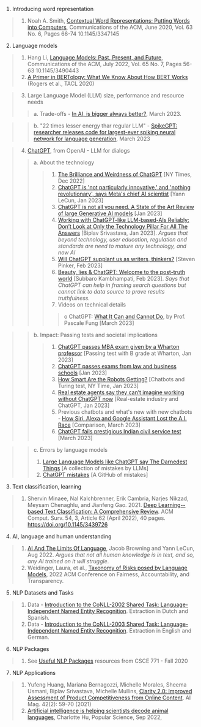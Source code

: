 1. Introducing word representation 
> 1. Noah A. Smith, [Contextual Word Representations: Putting Words into Computers](https://cacm.acm.org/magazines/2020/6/245162-contextual-word-representations/fulltext), Communications of the ACM, June 2020, Vol. 63 No. 6, Pages 66-74
10.1145/3347145 


2. Language models
> 1. Hang Li, [Language Models: Past, Present, and Future](https://cacm.acm.org/magazines/2022/7/262080-language-models/fulltext), Communications of the ACM, July 2022, Vol. 65 No. 7, Pages 56-63
10.1145/3490443
> 2. [A Primer in BERTology: What We Know About How BERT Works](https://aclanthology.org/2020.tacl-1.54) (Rogers et al., TACL 2020)

> 3. Large Language Model (LLM) size, performance and resource needs 
> > a. Trade-offs - [In AI, is bigger always better?](https://www.nature.com/articles/d41586-023-00641-w), March 2023.

> > b. "22 times lesser energy thar regular LLM"  - [SpikeGPT: researcher releases code for largest-ever spiking neural network for language generation](https://news.ucsc.edu/2023/03/eshraghian-spikegpt.html), March 2023

> 4. [ChatGPT](https://openai.com/blog/chatgpt/), from OpenAI - LLM for dialogs
> > a. About the technology
> > > 1. [The Brilliance and Weirdness of ChatGPT](https://www.nytimes.com/2022/12/05/technology/chatgpt-ai-twitter.html) [NY Times, Dec 2022]
> > > 2. [ChatGPT is 'not particularly innovative,' and 'nothing revolutionary', says Meta's chief AI scientist](https://www.zdnet.com/article/chatgpt-is-not-particularly-innovative-and-nothing-revolutionary-says-metas-chief-ai-scientist/) [Yann LeCun, Jan 2023]
> > > 3. [ChatGPT is not all you need. A State of the Art Review of large Generative AI models](https://arxiv.org/abs/2301.04655) [Jan 2023]
> > > 4. [Working with ChatGPT-like LLM-based-AIs Reliably: Don’t Look at Only the Technology Pillar For All The Answers](https://www.linkedin.com/pulse/working-chatgpt-like-llm-based-ais-reliably-dont-look-srivastava/) [Biplav Srivastava, Jan 2023]. _Argues that beyond technology, user education, regulation and standards are need to mature any technology, and now AI_
> > > 5. [Will ChatGPT supplant us as writers, thinkers?](https://news.harvard.edu/gazette/story/2023/02/will-chatgpt-replace-human-writers-pinker-weighs-in/) [Steven Pinker, Feb 2023]
> > > 6. [Beauty, lies & ChatGPT: Welcome to the post-truth world](https://thehill.com/opinion/technology/3861182-beauty-lies-chatgpt-welcome-to-the-post-truth-world/) [Subbaro Kambhampati, Feb 2023]. _Says that ChatGPT can help in framing search questions but cannot link to data source to prove results truthfulness._
> > > 7. Videos on technical details
> > > > o ChatGPT: [What It Can and Cannot Do](https://www.youtube.com/watch?v=ORoTJZcLXek), by Prof. Pascale Fung [March 2023]

> > b. Impact: Passing tests and societal implications
> > > 1. [ChatGPT passes MBA exam given by a Wharton professor](https://www.nbcnews.com/tech/tech-news/chatgpt-passes-mba-exam-wharton-professor-rcna67036) [Passing test with B grade at Wharton, Jan 2023]
> > > 2. [ChatGPT passes exams from law and business schools](https://www.cnn.com/2023/01/26/tech/chatgpt-passes-exams/index.html) [Jan 2023]
> > > 3.  [How Smart Are the Robots Getting?](https://www.nytimes.com/2023/01/20/technology/chatbots-turing-test.html) [Chatbots and Turing test, NY Time, Jan 2023]
> > > 4. [Real estate agents say they can’t imagine working without ChatGPT now](https://www.cnn.com/2023/01/28/tech/chatgpt-real-estate/index.html)  [Real-estate industry and ChatGPT, Jan 2023]
> > > 5. Previous chatbots and what's new with new chatbots - [How Siri, Alexa and Google Assistant Lost the A.I. Race](https://www.nytimes.com/2023/03/15/technology/siri-alexa-google-assistant-artificial-intelligence.html) [Comparison, March 2023]
> > > 6. [ChatGPT fails prestigious Indian civil service test](https://www.globalgovernmentforum.com/chatgpt-fails-prestigious-indian-civil-service-test-us-works-to-streamline-citizen-experience-policy-delivery-news-in-brief/) [March 2023]

> > c. Errors by language models
> > 1. [Large Language Models like ChatGPT say The Darnedest Things](https://garymarcus.substack.com/p/large-language-models-like-chatgpt) [A collection of mistakes by LLMs]
> > 2. [ChatGPT mistakes](https://github.com/giuven95/chatgpt-failure) [A GitHub of mistakes]

3. Text classification, learning
> 1. Shervin Minaee, Nal Kalchbrenner, Erik Cambria, Narjes Nikzad, Meysam Chenaghlu, and Jianfeng Gao. 2021. [Deep Learning--based Text Classification: A Comprehensive Review](https://dl.acm.org/doi/abs/10.1145/3439726). ACM Comput. Surv. 54, 3, Article 62 (April 2022), 40 pages. https://doi.org/10.1145/3439726

4. AI, language and human understanding
> 1. [AI And The Limits Of Language](https://www.noemamag.com/ai-and-the-limits-of-language/),  Jacob Browning and Yann LeCun, Aug 2022. _Argues that not all human knowledge is in text, and so, any AI trained on it will struggle_.
> 2. Weidinger, Laura, et al., [Taxonomy of Risks posed by Language Models](https://dl.acm.org/doi/10.1145/3531146.3533088), 2022 ACM Conference on Fairness, Accountability, and Transparency.

5. NLP Datasets and Tasks 
> 1. Data - [Introduction to the CoNLL-2002 Shared Task: Language-Independent Named Entity Recognition](https://aclanthology.org/W02-2024/). Extraction in Dutch and Spanish.
> 2. Data - [Introduction to the CoNLL-2003 Shared Task: Language-Independent Named Entity Recognition](https://paperswithcode.com/dataset/conll-2003). Extraction in English and German.

6. NLP Packages
> 1. See [Useful NLP Packages](https://github.com/biplav-s/course-nl/blob/8f0bb9e50db6706595e6d5ca38c39d31e9bfc77b/resources/UsefulNLPPackages.md) resources from CSCE 771 - Fall 2020

7. NLP Applications
> 1. Yufeng Huang, Mariana Bernagozzi, Michelle Morales, Sheema Usmani, Biplav Srivastava, Michelle Mullins, [Clarity 2.0: Improved Assessment of Product Competitiveness from Online Content](https://ojs.aaai.org/index.php/aimagazine/article/view/15100). AI Mag. 42(2): 59-70 (2021)
> 2. [Artificial intelligence is helping scientists decode animal languages](https://www.popsci.com/technology/artificial-intelligence-animal-language/), Charlotte Hu, Popular Science, Sep 2022, 